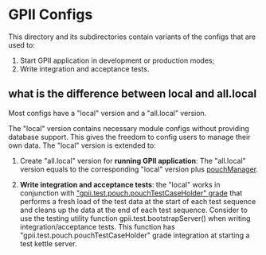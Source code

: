 GPII Configs
============

This directory and its subdirectories contain variants of the configs that are used to:

1. Start GPII application in development or production modes;
2. Write integration and acceptance tests.

what is the difference between local and all.local
--------------------------------------------------

Most configs have a "local" version and a "all.local" version.

The "local" version contains necessary module configs without providing database support. This gives the freedom to config users to manage their own data. The "local" version is extended to:

1. Create "all.local" version for **running GPII application**: The "all.local" version equals to the corresponding "local" version plus [pouchManager](../../documentation/PouchManager.md).

2. **Write integration and acceptance tests**: the "local" works in conjunction with ["gpii.test.pouch.pouchTestCaseHolder" grade](../node_modules/testing/src/PouchTestCaseHolder.js) that performs a fresh load of the test data at the start of each test sequence and cleans up the data at the end of each test sequence. Consider to use the testing utility function gpii.test.bootstrapServer() when writing integration/acceptance tests. This function has "gpii.test.pouch.pouchTestCaseHolder" grade integration at starting a test kettle server.

